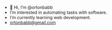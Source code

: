 - 👋 Hi, I’m @ortonbabb
- I’m interested in automating tasks with software.
- I’m currently learning web development.
- ortonbabb@gmail.com

<!---
ortonbabb/ortonbabb is a ✨ special ✨ repository because its `README.md` (this file) appears on your GitHub profile.
You can click the Preview link to take a look at your changes.
--->
